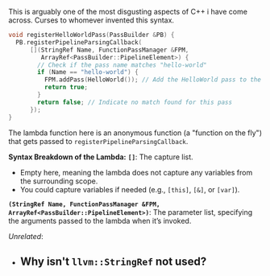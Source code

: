 This is arguably one of the most disgusting aspects of C++ i have come across.  Curses to whomever invented this syntax.

```cpp
void registerHelloWorldPass(PassBuilder &PB) {
  PB.registerPipelineParsingCallback(
      [](StringRef Name, FunctionPassManager &FPM,
         ArrayRef<PassBuilder::PipelineElement>) {
        // Check if the pass name matches "hello-world"
        if (Name == "hello-world") {
          FPM.addPass(HelloWorld()); // Add the HelloWorld pass to the pipeline
          return true;              
        }
        return false; // Indicate no match found for this pass
      });
}
```

The lambda function here is  an anonymous function (a "function on the fly") that gets passed to `registerPipelineParsingCallback`. 

**Syntax Breakdown of the Lambda:**
**`[]`**: The capture list.
- Empty here, meaning the lambda does not capture any variables from the surrounding scope.
- You could capture variables if needed (e.g., `[this]`, `[&]`, or `[var]`).

**`(StringRef Name, FunctionPassManager &FPM, ArrayRef<PassBuilder::PipelineElement>)`**: The parameter list, specifying the arguments passed to the lambda when it’s invoked.

*Unrelated*:
- Why isn't `llvm::StringRef` not used?
	- 